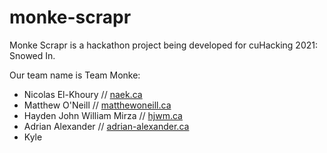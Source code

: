 # monke-scrapr

Monke Scrapr is a hackathon project being developed for cuHacking 2021: Snowed In. 

Our team name is Team Monke:

- Nicolas El-Khoury // [naek.ca](https://naek.ca)
- Matthew O'Neill // [matthewoneill.ca](https://matthewoneill.ca)
- Hayden John William Mirza // [hjwm.ca](https://hjwm)
- Adrian Alexander // [adrian-alexander.ca](https://adrian-alexander.ca/)
- Kyle
